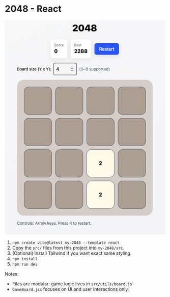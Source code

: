 # 2048 - React

![alt text](image.png)

1. `npm create vite@latest my-2048 --template react`
2. Copy the `src/` files from this project into `my-2048/src`.
3. (Optional) Install Tailwind if you want exact same styling.
4. `npm install`
5. `npm run dev`

Notes:
- Files are modular: game logic lives in `src/utils/board.js` 
- `GameBoard.jsx` focuses on UI and user interactions only.